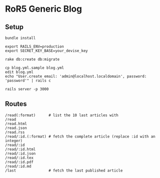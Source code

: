 # RoR5 Generic Blog

## Setup

    bundle install

    export RAILS_ENV=production
    export SECRET_KEY_BASE=your_devise_key

    rake db:create db:migrate

    cp blog.yml.sample blog.yml
    edit blog.yml
    echo "User.create email: 'admin@localhost.localdomain', password: 'password'" | rails c

    rails server -p 3000

## Routes

    /read(:format)      # list the 10 last articles with
    /read
    /read.html
    /read.json
    /read.rss
    /read/:id.(:format) # fetch the complete article (replace :id with an integer)
    /read/:id
    /read/:id.html
    /read/:id.json
    /read/:id.tex
    /read/:id.pdf
    /read/:id.md
    /last               # fetch the last published article
